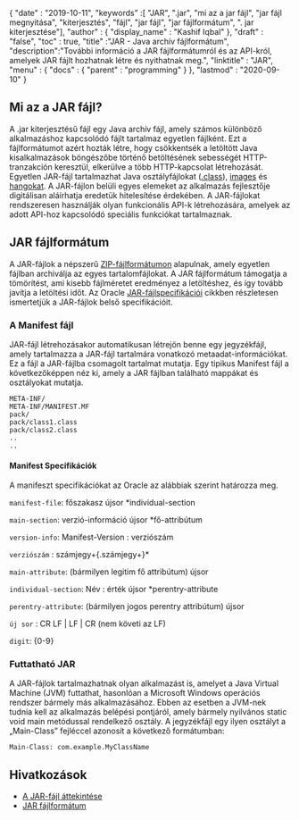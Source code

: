 {
  "date" : "2019-10-11",
  "keywords" :[ "JAR", ".jar", "mi az a jar fájl", "jar fájl megnyitása", "kiterjesztés", "fájl", "jar fájl", "jar fájlformátum", ". jar kiterjesztése"],
  "author" : {
    "display_name" : "Kashif Iqbal"
},
  "draft" : "false",
  "toc" : true,
  "title" :"JAR - Java archív fájlformátum",
  "description":"További információ a JAR fájlformátumról és az API-król, amelyek JAR fájlt hozhatnak létre és nyithatnak meg.",
  "linktitle" : "JAR",
  "menu" : {
    "docs" : {
      "parent" : "programming"
}
},
  "lastmod" : "2020-09-10"
}

## Mi az a JAR fájl?

A .jar kiterjesztésű fájl egy Java archív fájl, amely számos különböző alkalmazáshoz kapcsolódó fájlt tartalmaz egyetlen fájlként. Ezt a fájlformátumot azért hozták létre, hogy csökkentsék a letöltött Java kisalkalmazások böngészőbe történő betöltésének sebességét HTTP-tranzakción keresztül, elkerülve a több HTTP-kapcsolat létrehozását. Egyetlen JAR-fájl tartalmazhat Java osztályfájlokat ([.class](/hu/programing/class/)), [images](/hu/image/) és [hangokat](/hu/audio/). A JAR-fájlon belüli egyes elemeket az alkalmazás fejlesztője digitálisan aláírhatja eredetük hitelesítése érdekében. A JAR-fájlokat rendszeresen használják olyan funkcionális API-k létrehozására, amelyek az adott API-hoz kapcsolódó speciális funkciókat tartalmaznak.

## JAR fájlformátum

A JAR-fájlok a népszerű [ZIP-fájlformátumon](/hu/compression/zip/) alapulnak, amely egyetlen fájlban archiválja az egyes tartalomfájlokat. A JAR fájlformátum támogatja a tömörítést, ami kisebb fájlméretet eredményez a letöltéshez, és így tovább javítja a letöltési időt. Az Oracle [JAR-fájlspecifikációi](https://docs.oracle.com/javase/8/docs/technotes/guides/jar/jar.html) cikkben részletesen ismertetjük a JAR-fájlok belső specifikációit.

### A Manifest fájl

JAR-fájl létrehozásakor automatikusan létrejön benne egy jegyzékfájl, amely tartalmazza a JAR-fájl tartalmára vonatkozó metaadat-információkat. Ez a fájl a JAR-fájlba csomagolt tartalmat mutatja. Egy tipikus Manifest fájl a következőképpen néz ki, amely a JAR fájlban található mappákat és osztályokat mutatja.

```
META-INF/
META-INF/MANIFEST.MF
pack/
pack/class1.class
pack/class2.class
..
..
```

#### Manifest Specifikációk

A manifeszt specifikációkat az Oracle az alábbiak szerint határozza meg.

`manifest-file`: főszakasz újsor \*individual-section

`main-section`: verzió-információ újsor \*fő-attribútum

`version-info`: Manifest-Version : verziószám

`verziószám` : számjegy+{.számjegy+}*

`main-attribute`: (bármilyen legitim fő attribútum) újsor

`individual-section`: Név : érték újsor \*perentry-attribute

`perentry-attribute`: (bármilyen jogos perentry attribútum) újsor

`új sor` : CR LF | LF | CR (nem követi az LF)

`digit`: {0-9}

### Futtatható JAR

A JAR-fájlok tartalmazhatnak olyan alkalmazást is, amelyet a Java Virtual Machine (JVM) futtathat, hasonlóan a Microsoft Windows operációs rendszer bármely más alkalmazásához. Ebben az esetben a JVM-nek tudnia kell az alkalmazás belépési pontjáról, amely bármely nyilvános static void main metódussal rendelkező osztály. A jegyzékfájl egy ilyen osztályt a „Main-Class” fejléccel azonosít a következő formátumban:

```
Main-Class: com.example.MyClassName
```



## Hivatkozások

* [A JAR-fájl áttekintése](https://docs.oracle.com/javase/8/docs/technotes/guides/jar/jarGuide.html)
* [JAR fájlformátum](https://en.wikipedia.org/wiki/JAR_(file_format))


